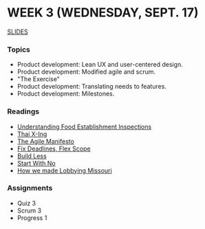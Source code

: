 # WEEK 3 (WEDNESDAY, SEPT. 17)
[SLIDES](http://j.mp/mpjo-779-week3)

### Topics
* Product development: Lean UX and user-centered design.
* Product development: Modified agile and scrum.
* "The Exercise"
* Product development: Translating needs to features.
* Product development: Milestones.

### Readings
* [Understanding Food Establishment Inspections](http://doh.dc.gov/service/understanding-food-establishment-inspections)
* [Thai X-Ing](http://washington.dc.gegov.com/webadmin/dhd_431/web/index.cfm?a=inspections&permitID=3468)
* [The Agile Manifesto](http://agilemanifesto.org/principles.html)
* [Fix Deadlines, Flex Scope](http://gettingreal.37signals.com/ch02_Fix_Time_and_Budget_Flex_Scope.php)
* [Build Less](http://gettingreal.37signals.com/ch02_Build_Less.php)
* [Start With No](http://gettingreal.37signals.com/ch05_Start_With_No.php)
* [How we made Lobbying Missouri](https://source.opennews.org/en-US/articles/how-we-made-lobbying-missouri/)

### Assignments
* Quiz 3
* Scrum 3
* Progress 1

